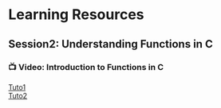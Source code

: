 # Learning Resources 

## Session2: Understanding Functions in C

### 📺 Video: Introduction to Functions in C
[Tuto1](https://www.youtube.com/watch?v=3lqgdqoY83o) </br>
[Tuto2](https://www.youtube.com/watch?v=NGQoKF2Ggt8)

